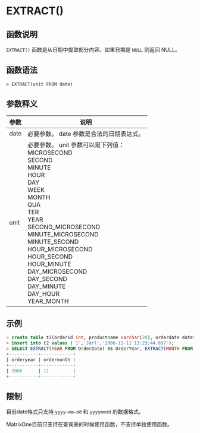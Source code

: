 # **EXTRACT()**

## **函数说明**

``EXTRACT()`` 函数是从日期中提取部分内容。如果日期是 ``NULL`` 则返回 NULL。

## **函数语法**

```
> EXTRACT(unit FROM date)
```

## **参数释义**

|  参数   | 说明 |
|  ----  | ----  |
| date| 必要参数。 date 参数是合法的日期表达式。 |
| unit| 必要参数。 unit 参数可以是下列值：<br>MICROSECOND <br>SECOND<br>MINUTE<br>HOUR<br>DAY<br>WEEK<br>MONTH<br>QUA<br>TER<br>YEAR<br>SECOND_MICROSECOND<br>MINUTE_MICROSECOND<br>MINUTE_SECOND<br>HOUR_MICROSECOND<br>HOUR_SECOND<br>HOUR_MINUTE<br>DAY_MICROSECOND<br>DAY_SECOND<br>DAY_MINUTE<br>DAY_HOUR<br>YEAR_MONTH|

## **示例**

```sql
> create table t2(orderid int, productname varchar(20), orderdate datetime);
> insert into t2 values ('1','Jarl','2008-11-11 13:23:44.657');
> SELECT EXTRACT(YEAR FROM OrderDate) AS OrderYear, EXTRACT(MONTH FROM OrderDate) AS OrderMonth   FROM t2 WHERE OrderId=1;
+-----------+------------+
| orderyear | ordermonth |
+-----------+------------+
| 2008      | 11         |
+-----------+------------+
```

## **限制**

目前date格式只支持 `yyyy-mm-dd` 和 `yyyymmdd` 的数据格式。  

MatrixOne目前只支持在查询表的时候使用函数，不支持单独使用函数。
